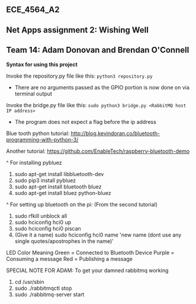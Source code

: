 ## ECE_4564_A2
## Net Apps assignment 2: Wishing Well
## Team 14: Adam Donovan and Brendan O'Connell



**Syntax for using this project**

Invoke the repository.py file like this: `python3 repository.py`
   * There are no arguments passed as the GPIO portion is now done on via terminal output
   
Invoke the bridge.py file like this: `sudo python3 bridge.py <RabbitMQ host IP address>`
   * The program does not expect a flag before the ip address
 

Blue tooth python tutorial:
http://blog.kevindoran.co/bluetooth-programming-with-python-3/

Another tutorial:
https://github.com/EnableTech/raspberry-bluetooth-demo

^ For installing pybluez
1) sudo apt-get install libbluetooth-dev
2) sudo pip3 install pybluez
3) sudo apt-get install bluetooth bluez
4) sudo apt-get install bluez python-bluez

^ For setting up bluetooth on the pi: (From the second tutorial)
1) sudo rfkill unblock all
2) sudo hciconfig hci0 up
3) sudo hciconfig hci0 piscan
4) (Give it a name) sudo hciconfig hci0 name 'new name (dont use any single quotes/apostrophes in the name)'

LED Color Meaning
Green = Connected to Bluetooth Device
Purple = Consuming a message
Red = Publishing a message

SPECIAL NOTE FOR ADAM:
To get your damned rabbitmq working
1) cd /usr/sbin
2) sudo ./rabbitmqctl stop
3) sudo ./rabbitmq-server start

